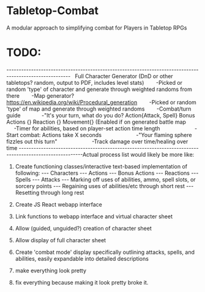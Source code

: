# Tabletop-Combat
A modular approach to simplifying combat for Players in Tabletop RPGs


# TODO:

--------------------------------------------------------------------------------------------------------  
Full Character Generator (DnD or other tabletops? random, output to PDF, includes level stats)
       -Picked or random 'type' of character and generate through weighted randoms from there
       -Map generator? https://en.wikipedia.org/wiki/Procedural_generation
       -Picked or random 'type' of map and generate through weighted randoms
       -Combat/turn guide 
             -"It's your turn, what do you do? Action{Attack, Spell} Bonus Actions {} Reaction {} Movement{} (Enabled if on generated battle map
             -Timer for abilities, based on player-set action time length
                      -Start combat: Actions take X seconds
                      -"Your flaming sphere fizzles out this turn"
                      -Track damage over time/healing over time
--------------------------------------------------------------------------------------------------------Actual process list would likely be more like:
1. Create functioning classes/interactive text-based implementation of following:
--- Characters
--- Actions
--- Bonus Actions
--- Reactions
--- Spells
--- Attacks
--- Marking off uses of abilities, ammo, spell slots, or sorcery points
--- Regaining uses of abilities/etc through short rest
--- Resetting through long rest

2. Create JS React webapp interface
3. Link functions to webapp interface and virtual character sheet
4. Allow (guided, unguided?) creation of character sheet
5. Allow display of full character sheet
6. Create 'combat mode' display specifically outlining attacks, spells, and abilities, easily expandable into detailed descriptions
7. make everything look pretty
8. fix everything because making it look pretty broke it.